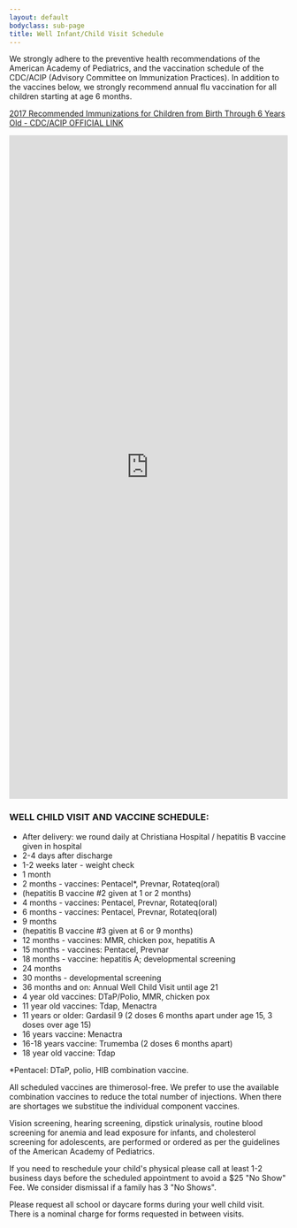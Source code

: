 ```yaml
---
layout: default
bodyclass: sub-page
title: Well Infant/Child Visit Schedule
---
```


We strongly adhere to the preventive health recommendations of the American Academy of Pediatrics, and the vaccination schedule of the CDC/ACIP (Advisory Committee on Immunization Practices). In addition to the vaccines below, we strongly recommend annual flu vaccination for all children starting at age 6 months.

[2017 Recommended Immunizations for Children from Birth Through 6 Years Old - CDC/ACIP OFFICIAL LINK](https://www.cdc.gov/vaccines/parents/downloads/parent-ver-sch-0-6yrs.pdf)

<div style="overflow:auto;-webkit-overflow-scrolling:touch"><iframe src="https://www.cdc.gov/vaccines/schedules/easy-to-read/child-shell-easyread.html" width="100%" height="1200px" frameborder="0" scrolling="auto" title="Easy-to-Read Schedule for Children, Birth through 6 Years">Easy-to-Read Schedule for Children, Birth through 6 Years</iframe></div>

### WELL CHILD VISIT AND VACCINE SCHEDULE:
* After delivery: we round daily at Christiana Hospital / hepatitis B vaccine given in hospital
* 2-4 days after discharge
* 1-2 weeks later - weight check
* 1 month
* 2 months - vaccines: Pentacel*, Prevnar, Rotateq(oral)
*   (hepatitis B vaccine #2 given at 1 or 2 months)
* 4 months - vaccines: Pentacel, Prevnar, Rotateq(oral)
* 6 months - vaccines: Pentacel, Prevnar, Rotateq(oral)
* 9 months 
*   (hepatitis B vaccine #3 given at 6 or 9 months)
* 12 months - vaccines: MMR, chicken pox, hepatitis A
* 15 months - vaccines: Pentacel, Prevnar
* 18 months - vaccine: hepatitis A; developmental screening
* 24 months 
* 30 months - developmental screening
* 36 months and on: Annual Well Child Visit until age 21
* 4 year old vaccines: DTaP/Polio, MMR, chicken pox
* 11 year old vaccines: Tdap, Menactra
* 11 years or older: Gardasil 9 (2 doses 6 months apart under age 15, 3 doses over age 15) 
* 16 years vaccine: Menactra
* 16-18 years vaccine: Trumemba (2 doses 6 months apart)
* 18 year old vaccine: Tdap

*Pentacel: DTaP, polio, HIB combination vaccine.

All scheduled vaccines are thimerosol-free. We prefer to use the available combination vaccines to reduce the total number of injections. When there are shortages we substitue the individual component vaccines.

Vision screening, hearing screening, dipstick urinalysis, routine blood screening for anemia and lead exposure for infants, and cholesterol screening for adolescents, are performed or ordered as per the guidelines of the American Academy of Pediatrics. 

If you need to reschedule your child's physical please call at least 1-2 business days before the scheduled appointment to avoid a $25 "No Show" Fee. We consider dismissal if a family has 3 "No Shows".

Please request all school or daycare forms during your well child visit. There is a nominal charge for forms requested in between visits.
